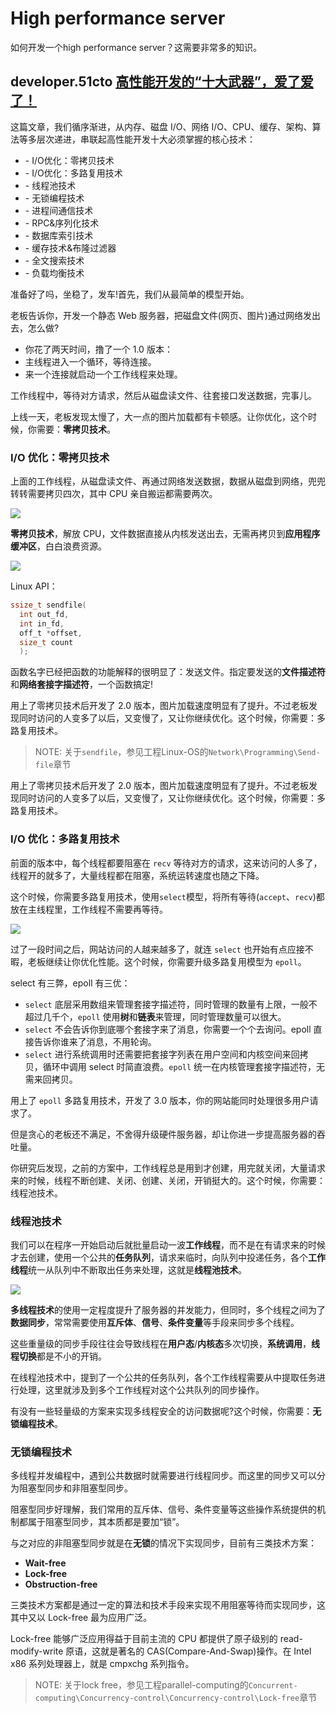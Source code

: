 # High performance server

如何开发一个high performance server？这需要非常多的知识。

## developer.51cto [高性能开发的“十大武器”，爱了爱了！](https://developer.51cto.com/art/202011/630654.htm)

这篇文章，我们循序渐进，从内存、磁盘 I/O、网络 I/O、CPU、缓存、架构、算法等多层次递进，串联起高性能开发十大必须掌握的核心技术：

- \- I/O优化：零拷贝技术
- \- I/O优化：多路复用技术
- \- 线程池技术
- \- 无锁编程技术
- \- 进程间通信技术
- \- RPC&序列化技术
- \- 数据库索引技术
- \- 缓存技术&布隆过滤器
- \- 全文搜索技术
- \- 负载均衡技术





准备好了吗，坐稳了，发车!首先，我们从最简单的模型开始。

老板告诉你，开发一个静态 Web 服务器，把磁盘文件(网页、图片)通过网络发出去，怎么做?

- 你花了两天时间，撸了一个 1.0 版本：
- 主线程进入一个循环，等待连接。
- 来一个连接就启动一个工作线程来处理。

工作线程中，等待对方请求，然后从磁盘读文件、往套接口发送数据，完事儿。

上线一天，老板发现太慢了，大一点的图片加载都有卡顿感。让你优化，这个时候，你需要：**零拷贝技术**。

### I/O 优化：零拷贝技术

上面的工作线程，从磁盘读文件、再通过网络发送数据，数据从磁盘到网络，兜兜转转需要拷贝四次，其中 CPU 亲自搬运都需要两次。

![](./51cto-read-and-send.jpg)



**零拷贝技术**，解放 CPU，文件数据直接从内核发送出去，无需再拷贝到**应用程序缓冲区**，白白浪费资源。

![](./51cto-zero-copy-send.jpg)

Linux API：

```C
ssize_t sendfile( 
  int out_fd,  
  int in_fd,  
  off_t *offset,  
  size_t count 
  ); 
```

函数名字已经把函数的功能解释的很明显了：发送文件。指定要发送的**文件描述符**和**网络套接字描述符**，一个函数搞定!

用上了零拷贝技术后开发了 2.0 版本，图片加载速度明显有了提升。不过老板发现同时访问的人变多了以后，又变慢了，又让你继续优化。这个时候，你需要：多路复用技术。

> NOTE: 关于`sendfile`，参见工程Linux-OS的`Network\Programming\Send-file`章节

用上了零拷贝技术后开发了 2.0 版本，图片加载速度明显有了提升。不过老板发现同时访问的人变多了以后，又变慢了，又让你继续优化。这个时候，你需要：多路复用技术。

### I/O 优化：多路复用技术

前面的版本中，每个线程都要阻塞在 `recv` 等待对方的请求，这来访问的人多了，线程开的就多了，大量线程都在阻塞，系统运转速度也随之下降。

这个时候，你需要多路复用技术，使用`select`模型，将所有等待(`accept`、`recv`)都放在主线程里，工作线程不需要再等待。

![](./51cto-select-epoll.jpg)

过了一段时间之后，网站访问的人越来越多了，就连 `select` 也开始有点应接不暇，老板继续让你优化性能。这个时候，你需要升级多路复用模型为 `epoll`。

select 有三弊，epoll 有三优：

- `select` 底层采用数组来管理套接字描述符，同时管理的数量有上限，一般不超过几千个，`epoll` 使用**树**和**链表**来管理，同时管理数量可以很大。
- `select` 不会告诉你到底哪个套接字来了消息，你需要一个个去询问。epoll 直接告诉你谁来了消息，不用轮询。
- `select` 进行系统调用时还需要把套接字列表在用户空间和内核空间来回拷贝，循环中调用 select 时简直浪费。`epoll` 统一在内核管理套接字描述符，无需来回拷贝。

用上了 `epoll` 多路复用技术，开发了 3.0 版本，你的网站能同时处理很多用户请求了。

但是贪心的老板还不满足，不舍得升级硬件服务器，却让你进一步提高服务器的吞吐量。

你研究后发现，之前的方案中，工作线程总是用到才创建，用完就关闭，大量请求来的时候，线程不断创建、关闭、创建、关闭，开销挺大的。这个时候，你需要：线程池技术。

### 线程池技术

我们可以在程序一开始启动后就批量启动一波**工作线程**，而不是在有请求来的时候才去创建，使用一个公共的**任务队列**，请求来临时，向队列中投递任务，各个**工作线程**统一从队列中不断取出任务来处理，这就是**线程池技术**。

![](./51cto-thread-pool.jpg)

**多线程技术**的使用一定程度提升了服务器的并发能力，但同时，多个线程之间为了**数据同步**，常常需要使用**互斥体**、**信号**、**条件变量**等手段来同步多个线程。

这些重量级的同步手段往往会导致线程在**用户态**/**内核态**多次切换，**系统调用**，**线程切换**都是不小的开销。

在线程池技术中，提到了一个公共的任务队列，各个工作线程需要从中提取任务进行处理，这里就涉及到多个工作线程对这个公共队列的同步操作。

有没有一些轻量级的方案来实现多线程安全的访问数据呢?这个时候，你需要：**无锁编程技术**。

### 无锁编程技术

多线程并发编程中，遇到公共数据时就需要进行线程同步。而这里的同步又可以分为阻塞型同步和非阻塞型同步。

阻塞型同步好理解，我们常用的互斥体、信号、条件变量等这些操作系统提供的机制都属于阻塞型同步，其本质都是要加“锁”。

与之对应的非阻塞型同步就是在**无锁**的情况下实现同步，目前有三类技术方案：

- **Wait-free**
- **Lock-free**
- **Obstruction-free**

三类技术方案都是通过一定的算法和技术手段来实现不用阻塞等待而实现同步，这其中又以 Lock-free 最为应用广泛。

Lock-free 能够广泛应用得益于目前主流的 CPU 都提供了原子级别的 read-modify-write 原语，这就是著名的 CAS(Compare-And-Swap)操作。在 Intel x86 系列处理器上，就是 cmpxchg 系列指令。

> NOTE: 关于lock free，参见工程parallel-computing的`Concurrent-computing\Concurrency-control\Concurrency-control\Lock-free`章节